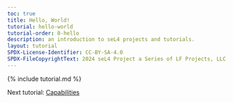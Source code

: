 ```yaml
---
toc: true
title: Hello, World!
tutorial: hello-world
tutorial-order: 0-hello
description: an introduction to seL4 projects and tutorials.
layout: tutorial
SPDX-License-Identifier: CC-BY-SA-4.0
SPDX-FileCopyrightText: 2024 seL4 Project a Series of LF Projects, LLC.
---
```


{% include tutorial.md %}

Next tutorial: <a href="capabilities">Capabilities</a>